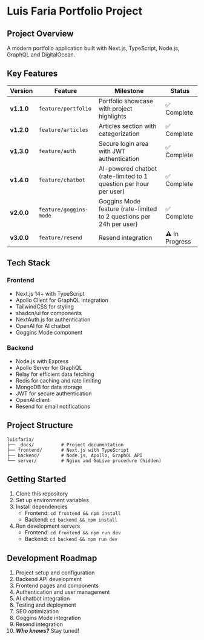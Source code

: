 # Luis Faria Portfolio Project

## Project Overview
A modern portfolio application built with Next.js, TypeScript, Node.js, GraphQL and DigitalOcean.

## Key Features
| Version | Feature | Milestone | Status
| --- | --- | --- | ---
| **v1.1.0** | `feature/portfolio` | Portfolio showcase with project highlights | ✅ Complete |
| **v1.2.0** | `feature/articles` | Articles section with categorization | ✅ Complete |
| **v1.3.0** | `feature/auth` | Secure login area with JWT authentication | ✅ Complete |
| **v1.4.0** | `feature/chatbot` | AI-powered chatbot (rate-limited to 1 question per hour per user) | ✅ Complete |
| **v2.0.0** | `feature/goggins-mode` | Goggins Mode feature (rate-limited to 2 questions per 24h per user) | ✅ Complete |
| **v3.0.0** | `feature/resend` | Resend integration | ⚠️ In Progress |

## Tech Stack
### Frontend
- Next.js 14+ with TypeScript
- Apollo Client for GraphQL integration
- TailwindCSS for styling
- shadcn/ui for components
- NextAuth.js for authentication
- OpenAI for AI chatbot
- Goggins Mode component

### Backend
- Node.js with Express
- Apollo Server for GraphQL
- Relay for efficient data fetching
- Redis for caching and rate limiting
- MongoDB for data storage
- JWT for secure authentication
- OpenAI client
- Resend for email notifications

## Project Structure
```
luisfaria/
├── _docs/          # Project documentation
├── frontend/       # Next.js with TypeScript
├── backend/        # Node.js, Apollo, GraphQL API
└── server/         # Nginx and GoLive procedure (hidden)
```

## Getting Started
1. Clone this repository
2. Set up environment variables
3. Install dependencies
   - Frontend: `cd frontend && npm install`
   - Backend: `cd backend && npm install`
4. Run development servers
   - Frontend: `cd frontend && npm run dev`
   - Backend: `cd backend && npm run dev`

## Development Roadmap
1. Project setup and configuration
2. Backend API development
3. Frontend pages and components
4. Authentication and user management
5. AI chatbot integration
6. Testing and deployment
7. SEO optimization
8. Goggins Mode integration
9. Resend integration
10. ***Who knows?*** Stay tuned!